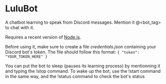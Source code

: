 # LuluBot

A chatbot learning to speak from Discord messages.
Mention it @<bot_tag> to chat with it.

Requires a recent version of [Node.js](https://nodejs.org/).

Before using it, make sure to create a file *credentials.json* containing your Discord bot's token.
The file should follow this format:
`{ "token": "YOUR_TOKEN_HERE" }`

You can put the bot to sleep (pauses its learning process) by mentionning it and typing the !stop command.
To wake up the bot, use the !start command in the same way, and the !status command to check the bot's status
